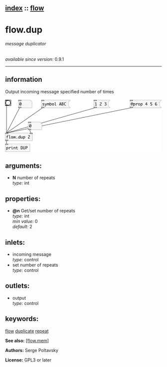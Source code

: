 [index](index.html) :: [flow](category_flow.html)
---

# flow.dup

###### message duplicator

*available since version:* 0.9.1

---


## information
Output incoming message specified number of times



[![example](../examples/img/flow.dup.jpg)](../examples/pd/flow.dup.pd)



## arguments:

* **N**
number of repeats<br>
_type:_ int<br>





## properties:

* **@n** 
Get/set number of repeats<br>
_type:_ int<br>
_min value:_ 0<br>
_default:_ 2<br>



## inlets:

* incoming message<br>
_type:_ control
* set number of repeats<br>
_type:_ control



## outlets:

* output<br>
_type:_ control



## keywords:

[flow](keywords/flow.html)
[duplicate](keywords/duplicate.html)
[repeat](keywords/repeat.html)



**See also:**
[\[flow.mem\]](flow.mem.html)




**Authors:** Serge Poltavsky




**License:** GPL3 or later





